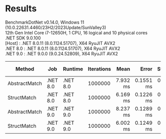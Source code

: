 ﻿# Results

BenchmarkDotNet v0.14.0, Windows 11 (10.0.22631.4460/23H2/2023Update/SunValley3)\
12th Gen Intel Core i7-12650H, 1 CPU, 16 logical and 10 physical cores\
.NET SDK 9.0.100\
  [Host]   : .NET 8.0.11 (8.0.1124.51707), X64 RyuJIT AVX2\
  .NET 8.0 : .NET 8.0.11 (8.0.1124.51707), X64 RyuJIT AVX2\
  .NET 9.0 : .NET 9.0.0 (9.0.24.52809), X64 RyuJIT AVX2


| Method        | Job      | Runtime  | Iterations | Mean     | Error     | StdDev    | Ratio | RatioSD | Allocated | Alloc Ratio |
|-------------- |--------- |--------- |----------- |---------:|----------:|----------:|------:|--------:|----------:|------------:|
| AbstractMatch | .NET 8.0 | .NET 8.0 | 1000000    | 7.932 ms | 0.1551 ms | 0.1451 ms |  0.96 |    0.02 |       6 B |        6.00 |
| StructMatch   | .NET 8.0 | .NET 8.0 | 1000000    | 6.169 ms | 0.1226 ms | 0.1594 ms |  0.75 |    0.02 |         - |        0.00 |
| AbstractMatch | .NET 9.0 | .NET 9.0 | 1000000    | 8.237 ms | 0.1289 ms | 0.1206 ms |  1.00 |    0.02 |       1 B |        1.00 |
| StructMatch   | .NET 9.0 | .NET 9.0 | 1000000    | 6.002 ms | 0.1249 ms | 0.1168 ms |  0.73 |    0.02 |       1 B |        1.00 |
